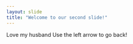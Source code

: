 ```yaml
---
layout: slide
title: "Welcome to our second slide!"
---
```

Love my husband
Use the left arrow to go back!
